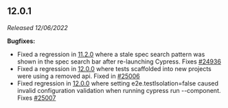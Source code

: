 ## 12.0.1

_Released 12/06/2022_

**Bugfixes:**

- Fixed a regression in [11.2.0](#11-2-0) where a stale spec search pattern was
  shown in the spec search bar after re-launching Cypress. Fixes
  [#24936](https://github.com/cypress-io/cypress/issues/24936)
- Fixed a regression in [12.0.0](#12-0-0) where tests scaffolded into new
  projects were using a removed api. Fixed in
  [#25006](https://github.com/cypress-io/cypress/pull/25006)
- Fixed regression in [12.0.0](#12-0-0) where setting e2e.testIsolation=false
  caused invalid configuration validation when running cypress run --component.
  Fixes [#25007](https://github.com/cypress-io/cypress/issues/25007)
